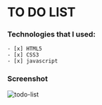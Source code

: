 # TO DO LIST

### Technologies that I used:
    - [x] HTML5
    - [x] CSS3
    - [x] javascript

### Screenshot
![todo-list](https://user-images.githubusercontent.com/55142445/82260590-f4f06b00-9933-11ea-8df8-954c21ff6b8f.png)
